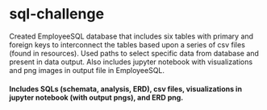 # sql-challenge
Created EmployeeSQL database that includes six tables with primary and foreign keys to interconnect the tables based upon a series of csv files (found in resources).
Used paths to select specific data from database and present in data output.
Also includes jupyter notebook with visualizations and png images in output file in EmployeeSQL.

#### Includes SQLs (schemata, analysis, ERD), csv files, visualizations in jupyter notebook (with output pngs), and ERD png.
